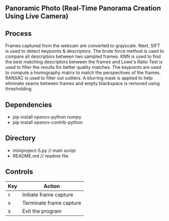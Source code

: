 
## Panoramic Photo (Real-Time Panorama Creation Using Live Camera)

## Process

Frames captured from the webcam are converted to grayscale. Next, SIFT is used to detect keypoints & descriptors. The brute force method is used to compare all descriptors between two sampled frames. KNN is used to find the best matching descriptors between the frames and Lowe's Ratio Test is used to filter the results for better quality matches. The keypoints are used to compute a homography matrix to match the perspectives of the frames. RANSAC is used to filter out outliers. A blurring mask is applied to help eliminate seams between frames and empty blackspace is removed using thresholding.

## Dependencies
- pip install opencv-python numpy
- pip install opencv-contrib-python


## Directory
- miniproject-5.py // main script
- README.md // readme file


## Controls
| Key | Action                      |
|-----|-----------------------------|
| `s` | Initiate frame capture      |
| `a` | Terminate frame capture     |
| `q` | Exit the program            |
